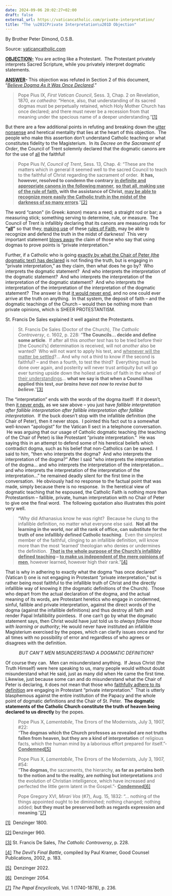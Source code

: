 ```yaml
---
date: 2024-09-06 20:02:27+02:00
draft: false
external_url: https://vaticancatholic.com/private-interpretation/
title: "The \u201CPrivate Interpretation\u201D Objection"
---
```



By Brother Peter Dimond, O.S.B.

Source: [vaticancatholic.com](https://vaticancatholic.com/private-interpretation/)

<div class="quotation-red">

<p><strong><u>OBJECTION-</u></strong> You are acting like a Protestant.  The Protestant privately interprets Sacred Scripture, while you privately interpret dogmatic statements.</p>
</div>

<p><strong><u>ANSWER</u>- </strong>This objection was refuted in Section 2 of this document, “<a href="https://vaticancatholic.com/believe-dogma-as-once-declared/"><em>Believe Dogma As It Was Once Declared</em></a>.”</p>

<blockquote>

<p>Pope Pius IX, <em>First Vatican Council</em>, Sess. 3, Chap. 2 on Revelation, 1870, <em>ex cathedra</em>: “Hence, also, that understanding of its sacred dogmas must be perpetually retained, which Holy Mother Church has once declared; and there must never be a recession from that meaning under the specious name of a deeper understanding.”<a href="#_edn1" name="_ednref1">[1]</a></p>

</blockquote>
<p>But there are a few additional points in refuting and breaking down the <u>utter nonsense</u> and heretical mentality that lies at the heart of this objection.  The people who make this assertion don’t understand Catholic teaching or what constitutes fidelity to the Magisterium.  In its <em>Decree on the Sacrament of Order</em>, the Council of Trent solemnly declared that the dogmatic canons are for the use of <u>all</u> the faithful!</p>
<blockquote>
<p>Pope Pius IV, <em>Council of Trent</em>, Sess. 13, Chap. 4: “These are the matters which in general it seemed well to the sacred Council to teach to the faithful of Christ regarding the sacrament of order.  <strong>It has, however, resolved to condemn the contrary</strong> <strong><u>in definite and appropriate canons in the following manner</u></strong><strong>,</strong> <strong><u>so that all, making use of the rule of faith</u></strong><strong>, with the assistance of Christ, <u>may be able to recognize more easily the Catholic truth in the midst of the darkness of so many errors</u></strong>.”<a href="#_edn2" name="_ednref2">[2]</a></p>
</blockquote>
<p>The word “canon" (in Greek: <em>kanon</em>) means a reed; a straight rod or bar; a measuring stick; something serving to determine, rule, or measure.  The Council of Trent is infallibly declaring that its canons are measuring rods for <strong>“<u>all</u>”</strong> so that they, <u>making use</u> of these <u>rules of Faith,</u> may be able to recognize and defend the truth in the midst of darkness!  This very important statement <u>blows away</u> the claim of those who say that using dogmas to prove points is “private interpretation.” </p>
<p>Further, if a Catholic who is going <u>exactly by what the Chair of Peter (the dogmatic text) has declared</u> is not finding the truth, but is engaging in “private interpretation,” as they claim, then what does he go by?  Who interprets the dogmatic statement?  And who interprets the interpretation of the dogmatic statement?  And who interprets the interpretation of the interpretation of the dogmatic statement?  And who interprets the interpretation of the interpretation of the interpretation of the dogmatic statement?  The answer is that <u>it would never end,</u> and no one could ever arrive at the truth on anything.  In that system, the deposit of faith – and the dogmatic teachings of the Church – would then be nothing more than private opinions, which is SHEER PROTESTANTISM. </p>
<p>St. Francis De Sales explained it well against the Protestants.</p>
<blockquote>
<p>St. Francis De Sales (Doctor of the Church), <em>The Catholic Controversy</em>, c. 1602, p. 228: “<strong>The Councils… decide and define some article</strong>.  If after all this <em>another test</em> has to be tried before their [the Council’s] determination is received, will not <em>another</em> also be wanted?  Who will not want to apply his test, and <u>whenever will the matter be settled</u>?... And why not a third to know if the second is faithful? – and then a fourth, to test the third?  Everything must be done over again, and posterity will never trust antiquity but will go ever turning upside down the holiest articles of faith in the wheel of <u>their understandings</u>… <strong>what we say is that when a Council has applied this test, <em>our brains have not now to revise but to believe</em></strong>.”<a href="#_edn3" name="_ednref3">[3]</a> </p>
</blockquote>
<p>The “interpretation” ends with the words of the dogma itself!  If it doesn’t, then <u>it never ends</u>, as we saw above – you just have <em>fallible interpretation after fallible interpretation after fallible interpretation after fallible interpretation</em>.  If the buck doesn’t stop with the infallible definition (the Chair of Peter), then it never stops.  I pointed this fact out to a somewhat well-known “apologist” for the Vatican II sect in a telephone conversation.  He was arguing that our usage of Catholic dogmatic teaching (the teaching of the Chair of Peter) is like Protestant “private interpretation.”  He was saying this in an attempt to defend some of his heretical beliefs which contradict dogma, such as his belief that non-Catholics can be saved.  I said to him, “then who interprets the dogma?  And who interprets the interpretation of the dogma?” After I said “who interprets the interpretation of the dogma… and who interprets the interpretation of the interpretation… and who interprets the interpretation of the interpretation of the interpretation…” he remained deadly silent for the first time in the conversation.  He obviously had no response to the factual point that was made, simply because there is no response.  In the heretical view of dogmatic teaching that he espoused, the Catholic Faith is nothing more than Protestantism – fallible, private, human interpretation with no Chair of Peter to give one the final word.  The following quotation also illustrates this point very well.</p>
<blockquote>
<p>“Why did Athanasius know he was right?  Because he clung to the infallible definition, no matter what everyone else said.  <strong>Not all the learning in the world, nor all the rank of office, can substitute for the truth of one infallibly defined Catholic teaching</strong>.  Even the simplest member of the faithful, clinging to an infallible definition, will know more than the most ‘learned’ theologian who denies or undermines the definition.  <strong><em><u>That</u></em><u> is the whole purpose of the Church’s infallibly defined teaching</u> – <u>to make us independent of the mere opinions of men</u></strong>, however learned, however high their rank.”<a href="#_edn4" name="_ednref4">[4]</a></p>
</blockquote>
<p>That is why in adhering to exactly what the dogma “has once declared” (Vatican I) one is not engaging in Protestant “private interpretation,” but is rather being most faithful to the infallible truth of Christ and the directly infallible way of knowing it (the dogmatic definitions of the Church).  Those who depart from the actual declaration of the dogma, and the actual meaning of its words, are Protestant heretics who engage in condemned, sinful, fallible and private interpretation, against the direct words of the dogma (against the infallible definitions) and thus destroy all faith and render Papal Infallibility pointless.  If one can’t go by what the dogmatic statement says, then Christ would have just told us to <em>always follow those with learning or authority</em>; He would never have instituted an infallible Magisterium exercised by the popes, which can clarify issues once and for all times with no possibility of error and regardless of who agrees or disagrees with the definition.</p>
<p style="text-align: center;"><em>BUT CAN’T MEN MISUNDERSTAND A DOGMATIC DEFINITION?</em></p>
<p>Of course they can.  Men can misunderstand anything.  If Jesus Christ (the Truth Himself) were here speaking to us, many people would without doubt misunderstand what He said, just as many did when He came the first time.  Likewise, just because some can and do misunderstand what the Chair of Peter is declaring, it does not mean that those who <u>faithfully adhere to its definition</u> are engaging in Protestant “private interpretation.”  That is utterly blasphemous against the entire institution of the Papacy and the whole point of dogmatic definitions and the Chair of St. Peter.  <strong>The dogmatic statements of the Catholic Church constitute the truth of heaven being declared to us directly </strong>by the popes. </p>
<blockquote>
<p>Pope Pius X, <em>Lamentabile</em>, The Errors of the Modernists, July 3, 1907, #22:<br />“<strong>The dogmas which the Church professes as revealed are not truths fallen from heaven, but they are a kind of interpretation</strong> of religious facts, which the human mind by a laborious effort prepared for itself.”- <strong><u>Condemned</u></strong><a href="#_edn5" name="_ednref5">[5]</a></p>
<p>Pope Pius X, <em>Lamentabile</em>, The Errors of the Modernists, July 3, 1907, #54:<br />“<strong>The dogmas, </strong>the sacraments, the hierarchy, <strong>as far as pertains both to the notion and to the reality, are nothing but interpretations </strong>and the evolution of Christian intelligence, which have increased and perfected the little germ latent in the Gospel.”- <strong><u>Condemned</u></strong><a href="#_edn6" name="_ednref6">[6]</a></p>
<p>Pope Gregory XVI, <em>Mirari Vos</em> (#7), Aug. 15, 1832: “… nothing of the things appointed ought to be diminished; nothing changed; nothing added; <strong>but they must be preserved both as regards expression and meaning</strong>.”<a href="#_edn7" name="_ednref7">[7]</a></p>
</blockquote>

<div class="footnotes">
<div>
<p><a href="#_ednref1" name="_edn1">[1]</a>  Denzinger 1800.</p>
</div>
<div>
<p><a href="#_ednref2" name="_edn2">[2]</a> Denzinger 960.</p>
</div>
<div>
<p><a href="#_ednref3" name="_edn3">[3]</a> St. Francis De Sales, <em>The Catholic Controversy</em>, p. 228.</p>
</div>
<div>
<p><a href="#_ednref4" name="_edn4">[4]</a> <em>The Devil’s Final Battle</em>, compiled by Paul Kramer, Good Counsel Publications, 2002, p. 183.</p>
</div>
<div>
<p><a href="#_ednref5" name="_edn5">[5]</a>  Denzinger 2022.</p>
</div>
<div>
<p><a href="#_ednref6" name="_edn6">[6]</a>  Denzinger 2054.</p>
</div>
<div>
<p><a href="#_ednref7" name="_edn7">[7]</a> <em>The Papal Encyclicals</em>, Vol. 1 (1740-1878), p. 236.</p>
</div>
</div>
</div>
